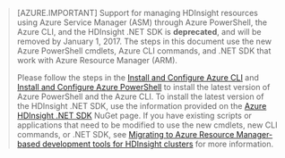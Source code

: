 > [AZURE.IMPORTANT] Support for managing HDInsight resources using Azure Service Manager (ASM) through Azure PowerShell, the Azure CLI, and the HDInsight .NET SDK is __deprecated__, and will be removed by January 1, 2017. The steps in this document use the new Azure PowerShell cmdlets, Azure CLI commands, and .NET SDK that work with Azure Resource Manager (ARM).
>
> Please follow the steps in the [Install and Configure Azure CLI](/documentation/articles/xplat-cli-install/) and [Install and Configure Azure PowerShell](/documentation/articles/powershell-install-configure/) to install the latest version of Azure PowerShell and the Azure CLI. To install the latest version of the HDInsight .NET SDK, use the information provided on the [Azure HDInsight .NET SDK](https://www.nuget.org/packages/Microsoft.WindowsAzure.Management.HDInsight/) NuGet page. If you have existing scripts or applications that need to be modified to use the new cmdlets, new CLI commands, or .NET SDK, see [Migrating to Azure Resource Manager-based development tools for HDInsight clusters](/documentation/articles/hdinsight-hadoop-development-using-azure-resource-manager/) for more information.

